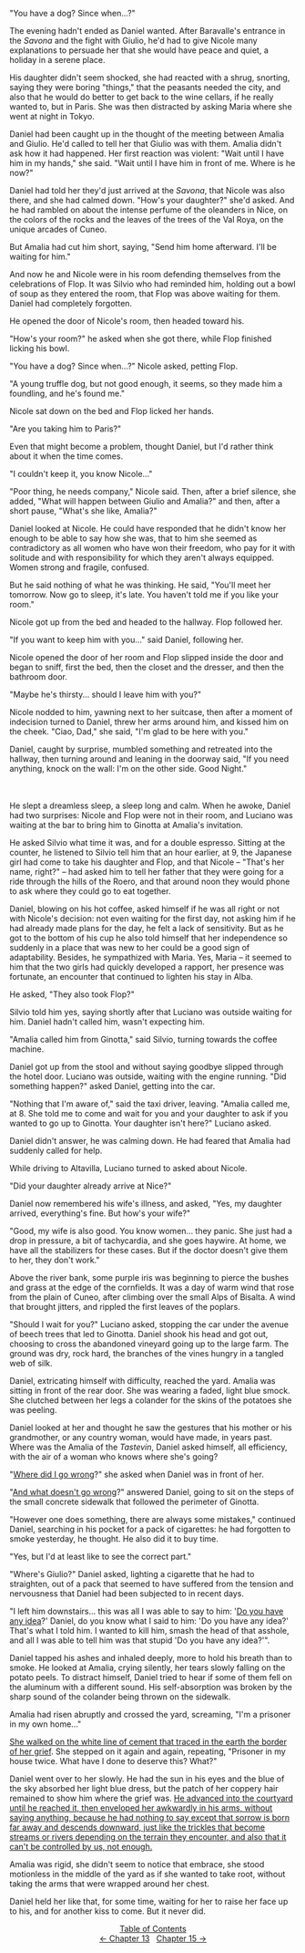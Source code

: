 <!-- Pages 112-117 -->
"You have a dog? Since when...?"

The evening hadn't ended as Daniel wanted. After Baravalle's entrance in the *Savona* and the fight with Giulio, he'd had to give Nicole many explanations to persuade her that she would have peace and quiet, a holiday in a serene place. 

His daughter didn't seem shocked, she had reacted with a shrug, snorting, saying they were boring "things," that the peasants needed the city, and also that he would do better to get back to the wine cellars, if he really wanted to, but in Paris. She was then distracted by asking Maria where she went at night in Tokyo.

Daniel had been caught up in the thought of the meeting between Amalia and Giulio. He'd called to tell her that Giulio was with them. Amalia didn't ask how it had happened. Her first reaction was violent: "Wait until I have him in my hands," she said. "Wait until I have him in front of me. Where is he now?" 

Daniel had told her they'd just arrived at the *Savona*, that Nicole was also there, and she had calmed down. "How's your daughter?" she'd asked. And he had rambled on about the intense perfume of the oleanders in Nice, on the colors of the rocks and the leaves of the trees of the Val Roya, on the unique arcades of Cuneo. 

But Amalia had cut him short, saying, "Send him home afterward. I'll be waiting for him."

And now he and Nicole were in his room defending themselves from the celebrations of Flop. It was Silvio who had reminded him, holding out a bowl of soup as they entered the room, that Flop was above waiting for them. Daniel had completely forgotten. 
<!-- Page 113 -->

He opened the door of Nicole's room, then headed toward his. 

"How's your room?" he asked when she got there, while Flop finished licking his bowl. 

"You have a dog? Since when...?" Nicole asked, petting Flop. 

"A young truffle dog, but not good enough, it seems, so they made him a foundling, and he's found me."

Nicole sat down on the bed and Flop licked her hands.

"Are you taking him to Paris?"

Even that might become a problem, thought Daniel, but I'd rather think about it when the time comes. 

"I couldn't keep it, you know Nicole..."

"Poor thing, he needs company," Nicole said. Then, after a brief silence, she added, "What will happen between Giulio and Amalia?" and then, after a short pause, "What's she like, Amalia?"

Daniel looked at Nicole. He could have responded that he didn't know her enough to be able to say how she was, that to him she seemed as contradictory as all women who have won their freedom, who pay for it with solitude and with responsibility for which they aren't always equipped. Women strong and fragile, confused. 

But he said nothing of what he was thinking. He said, "You'll meet her tomorrow. Now go to sleep, it's late. You haven't told me if you like your room."

Nicole got up from the bed and headed to the hallway. Flop followed her. 

"If you want to keep him with you..." said Daniel, following her.
<!-- Page 115 -->

Nicole opened the door of her room and Flop slipped inside the door and began to sniff, first the bed, then the closet and the dresser, and then the bathroom door.

"Maybe he's thirsty... should I leave him with you?"

Nicole nodded to him, yawning next to her suitcase, then after a moment of indecision turned to Daniel, threw her arms around him, and kissed him on the cheek. "Ciao, Dad," she said, "I'm glad to be here with you."

Daniel, caught by surprise, mumbled something and retreated into the hallway, then turning around and leaning in the doorway said, "If you need anything, knock on the wall: I'm on the other side. Good Night."
<br/> <br/> <br/> 

He slept a dreamless sleep, a sleep long and calm. When he awoke, Daniel had two surprises: Nicole and Flop were not in their room, and Luciano was waiting at the bar to bring him to Ginotta at Amalia's invitation.

He asked Silvio what time it was, and for a double espresso. Sitting at the counter, he listened to Silvio tell him that an hour earlier, at 9, the Japanese girl had come to take his daughter and Flop, and that Nicole &ndash; "That's her name, right?" &ndash; had asked him to tell her father that they were going for a ride through the hills of the Roero, and that around noon they would phone to ask where they could go to eat together. 

Daniel, blowing on his hot coffee, asked himself if he was all right or not with Nicole's decision: not even waiting for the first day, not asking him if he had already made plans for the day, he felt a lack of sensitivity. But as he got to the bottom of his cup he also told himself that her independence so suddenly in a place that was new to her could be a good sign of adaptability. Besides, he sympathized with Maria. Yes, Maria &ndash; it seemed to him that the two girls had quickly developed a rapport, her presence was fortunate, an encounter that continued to lighten his stay in Alba. 

<!-- Page 115 -->
He asked, "They also took Flop?"

Silvio told him yes, saying shortly after that Luciano was outside waiting for him. Daniel hadn't called him, wasn't expecting him.

"Amalia called him from Ginotta," said Silvio, turning towards the coffee machine. 

Daniel got up from the stool and without saying goodbye slipped through the hotel door. Luciano was outside, waiting with the engine running. "Did something happen?" asked Daniel, getting into the car.

"Nothing that I'm aware of," said the taxi driver, leaving. "Amalia called me, at 8. She told me to come and wait for you and your daughter to ask if you wanted to go up to Ginotta. Your daughter isn't here?" Luciano asked.

Daniel didn't answer, he was calming down. He had feared that Amalia had suddenly called for help.

While driving to Altavilla, Luciano turned to asked about Nicole. 

"Did your daughter already arrive at Nice?"

Daniel now remembered his wife's illness, and asked, "Yes, my daughter arrived, everything's fine. But how's your wife?"

"Good, my wife is also good. You know women... they panic. She just had a drop in pressure, a bit of tachycardia, and she goes haywire. At home, we have all the stabilizers for these cases. But if the doctor doesn't give them to her, they don't work."

Above the river bank, some purple iris was beginning to pierce the bushes and grass at the edge of the cornfields. It was a day of warm wind that rose from the plain of Cuneo, after climbing over the small Alps of Bisalta. A wind that brought jitters, and rippled the first leaves of the poplars.
<!-- Page 116 -->

"Should I wait for you?" Luciano asked, stopping the car under the avenue of beech trees that led to Ginotta. Daniel shook his head and got out, choosing to cross the abandoned vineyard going up to the large farm. The ground was dry, rock hard, the branches of the vines hungry in a tangled web of silk.

Daniel, extricating himself with difficulty, reached the yard. Amalia was sitting in front of the rear door. She was wearing a faded, light blue smock. She clutched between her legs a colander for the skins of the potatoes she was peeling.

Daniel looked at her and thought he saw the gestures that his mother or his grandmother, or any country woman, would have made, in years past. Where was the Amalia of the *Tastevin*, Daniel asked himself, all efficiency, with the air of a woman who knows where she's going?

"[Where did I go wrong](http://ofvioletsandlicorice.tumblr.com/post/129354078274/notes-questions-uncertainties#cosahosbagliato)?" she asked when Daniel was in front of her. 

"[And what doesn't go wrong](http://ofvioletsandlicorice.tumblr.com/post/129354078274/notes-questions-uncertainties#cosanonsisbaglia)?" answered Daniel, going to sit on the steps of the small concrete sidewalk that followed the perimeter of Ginotta. 

"However one does something, there are always some mistakes," continued Daniel, searching in his pocket for a pack of cigarettes: he had forgotten to smoke yesterday, he thought. He also did it to buy time. 

"Yes, but I'd at least like to see the correct part."

"Where's Giulio?" Daniel asked, lighting a cigarette that he had to straighten, out of a pack that seemed to have suffered from the tension and nervousness that Daniel had been subjected to in recent days.

"I left him downstairs... this was all I was able to say to him: '[Do you have any idea](http://ofvioletsandlicorice.tumblr.com/post/129354078274/notes-questions-uncertainties#tenerendiconto)?' Daniel, do you know what I said to him: 'Do you have any idea?' That's what I told him. I wanted to kill him, smash the head of that asshole, and all I was able to tell him was that stupid 'Do you have any idea?'".
<!-- Page 117 -->

Daniel tapped his ashes and inhaled deeply, more to hold his breath than to smoke. He looked at Amalia, crying silently, her tears slowly falling on the potato peels. To distract himself, Daniel tried to hear if some of them fell on the aluminum with a different sound. His self-absorption was broken by the sharp sound of the colander being thrown on the sidewalk.

Amalia had risen abruptly and crossed the yard, screaming, "I'm a prisoner in my own home..."

[She walked on the white line of cement that traced in the earth the border of her grief](http://ofvioletsandlicorice.tumblr.com/post/129354078274/notes-questions-uncertainties#tracciata). She stepped on it again and again, repeating, "Prisoner in my house twice. What have I done to deserve this? What?"

Daniel went over to her slowly. He had the sun in his eyes and the blue of the sky absorbed her light blue dress, but the patch of her coppery hair remained to show him where the grief was. [He advanced into the courtyard until he reached it, then enveloped her awkwardly in his arms, without saying anything, because he had nothing to say except that sorrow is born far away and descends downward, just like the trickles that become streams or rivers depending on the terrain they encounter, and also that it can't be controlled by us, not enough.](http://ofvioletsandlicorice.tumblr.com/post/129354078274/notes-questions-uncertainties#riviofiumi)

Amalia was rigid, she didn't seem to notice that embrace, she stood motionless in the middle of the yard as if she wanted to take root, without taking the arms that were wrapped around her chest.

Daniel held her like that, for some time, waiting for her to raise her face up to his, and for another kiss to come. But it never did.

<div style="text-align: center">
<a href="http://ofvioletsandlicorice.tumblr.com/post/129355307919/of-violets-and-licorice-table-of-contents">Table of Contents</a><br/>
<a href="http://ofvioletsandlicorice.tumblr.com/post/130908111454/of-violets-and-licorice-chapter-13">&larr;&nbsp;Chapter 13</a>&nbsp;&nbsp;
<a href="http://ofvioletsandlicorice.tumblr.com/post/130908149194/of-violets-and-licorice-chapter-15">Chapter 15&nbsp;&rarr;</a>

</div>
